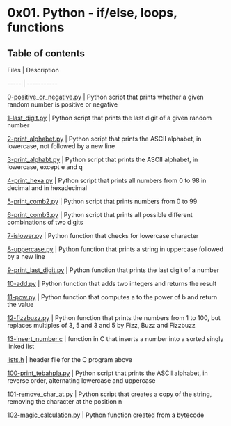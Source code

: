 # 0x01. Python - if/else, loops, functions


## Table of contents

Files | Description

----- | -----------

[0-positive_or_negative.py](./0-positive_or_negative.py) | Python script that prints whether a given random number is positive or negative

[1-last_digit.py](./1-last_digit.py) | Python script that prints the last digit of a given random number

[2-print_alphabet.py](./2-print_alphabet.py) | Python script that prints the ASCII alphabet, in lowercase, not followed by a new line

[3-print_alphabt.py](./3-print_alphabt.py) | Python script that prints the ASCII alphabet, in lowercase, except e and q

[4-print_hexa.py](./4-print_hexa.py) | Python script that prints all numbers from 0 to 98 in decimal and in hexadecimal

[5-print_comb2.py](./5-print_comb2.py) | Python script that prints numbers from 0 to 99

[6-print_comb3.py](./6-print_comb3.py) | Python script that prints all possible different combinations of two digits

[7-islower.py](./7-islower.py) | Python function that checks for lowercase character

[8-uppercase.py](./8-uppercase.py) | Python function that prints a string in uppercase followed by a new line

[9-print_last_digit.py](./9-print_last_digit.py) | Python function that prints the last digit of a number

[10-add.py](./10-add.py) | Python function that adds two integers and returns the result

[11-pow.py](./11-pow.py) | Python function that computes a to the power of b and return the value

[12-fizzbuzz.py](./12-fizzbuzz.py) | Python function that prints the numbers from 1 to 100, but replaces multiples of 3, 5 and 3 and 5 by Fizz, Buzz and Fizzbuzz

[13-insert_number.c](./13-insert_number.c) | function in C that inserts a number into a sorted singly linked list

[lists.h](./lists.h) | header file for the C program above

[100-print_tebahpla.py](./100-print_tebahpla.py) | Python script that prints the ASCII alphabet, in reverse order, alternating lowercase and uppercase

[101-remove_char_at.py](./101-remove_char_at.py) | Python script that creates a copy of the string, removing the character at the position n

[102-magic_calculation.py](./102-magic_calculation.py) | Python function created from a bytecode


